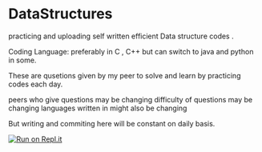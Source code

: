 # DataStructures
practicing and uploading self written efficient Data structure codes . 

Coding Language: preferably in C , C++ but can switch to java and python in some.

These are qusetions given by my peer to solve and learn by practicing codes each day.

peers who give questions may be changing
difficulty of questions may be changing
languages written in might also be changing

But writing and commiting here will be constant on daily basis.

[![Run on Repl.it](https://repl.it/badge/github/Nickhill28/DataStructures)](https://repl.it/github/Nickhill28/DataStructures)
